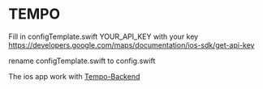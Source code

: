 # TEMPO

Fill in configTemplate.swift YOUR_API_KEY with your key
https://developers.google.com/maps/documentation/ios-sdk/get-api-key

rename configTemplate.swift to config.swift

The ios app work with [Tempo-Backend](https://github.com/tempo-nksn/Tempo-Backend)